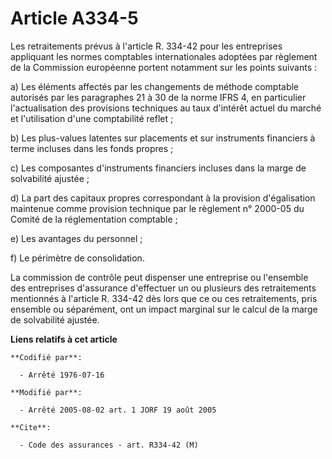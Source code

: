 # Article A334-5

Les retraitements prévus à l'article R. 334-42 pour les entreprises appliquant les normes comptables internationales adoptées
par règlement de la Commission européenne portent notamment sur les points suivants :

a) Les éléments affectés par les changements de méthode comptable autorisés par les paragraphes 21 à 30 de la norme IFRS 4,
en particulier l'actualisation des provisions techniques au taux d'intérêt actuel du marché et l'utilisation d'une
comptabilité reflet ;

b) Les plus-values latentes sur placements et sur instruments financiers à terme incluses dans les fonds propres ;

c) Les composantes d'instruments financiers incluses dans la marge de solvabilité ajustée ;

d) La part des capitaux propres correspondant à la provision d'égalisation maintenue comme provision technique par le
règlement n° 2000-05 du Comité de la réglementation comptable ;

e) Les avantages du personnel ;

f) Le périmètre de consolidation.

La commission de contrôle peut dispenser une entreprise ou l'ensemble des entreprises d'assurance d'effectuer un ou plusieurs
des retraitements mentionnés à l'article R. 334-42 dès lors que ce ou ces retraitements, pris ensemble ou séparément, ont un
impact marginal sur le calcul de la marge de solvabilité ajustée.

**Liens relatifs à cet article**

	**Codifié par**:

	  - Arrêté 1976-07-16

	**Modifié par**:

	  - Arrêté 2005-08-02 art. 1 JORF 19 août 2005

	**Cite**:

	  - Code des assurances - art. R334-42 (M)
